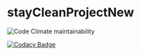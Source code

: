 # stayCleanProjectNew
![Code Climate maintainability](https://img.shields.io/codeclimate/maintainability/cathyAkoth/stayCleanProjectNew?label=maintain&style=flat-square)

[![Codacy Badge](https://app.codacy.com/project/badge/Grade/363a420545e647daa57771ca5a3a05ae)](https://www.codacy.com/gh/cathyAkoth/stayCleanProjectNew/dashboard?utm_source=github.com&amp;utm_medium=referral&amp;utm_content=cathyAkoth/stayCleanProjectNew&amp;utm_campaign=Badge_Grade)

